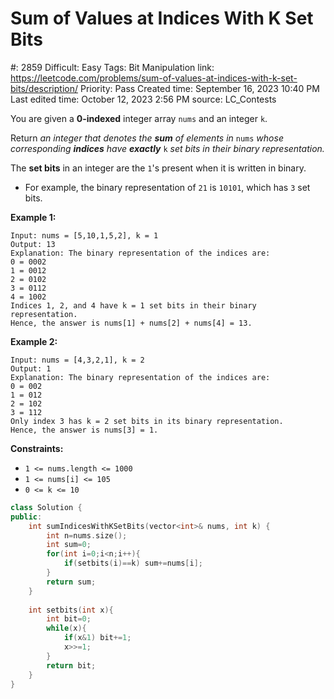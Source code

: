 # Sum of Values at Indices With K Set Bits

#: 2859
Difficult: Easy
Tags: Bit Manipulation
link: https://leetcode.com/problems/sum-of-values-at-indices-with-k-set-bits/description/
Priority: Pass
Created time: September 16, 2023 10:40 PM
Last edited time: October 12, 2023 2:56 PM
source: LC_Contests

You are given a **0-indexed** integer array `nums` and an integer `k`.

Return *an integer that denotes the **sum** of elements in* `nums` *whose corresponding **indices** have **exactly*** `k` *set bits in their binary representation.*

The **set bits** in an integer are the `1`'s present when it is written in binary.

- For example, the binary representation of `21` is `10101`, which has `3` set bits.

**Example 1:**

```
Input: nums = [5,10,1,5,2], k = 1
Output: 13
Explanation: The binary representation of the indices are:
0 = 0002
1 = 0012
2 = 0102
3 = 0112
4 = 1002
Indices 1, 2, and 4 have k = 1 set bits in their binary representation.
Hence, the answer is nums[1] + nums[2] + nums[4] = 13.
```

**Example 2:**

```
Input: nums = [4,3,2,1], k = 2
Output: 1
Explanation: The binary representation of the indices are:
0 = 002
1 = 012
2 = 102
3 = 112
Only index 3 has k = 2 set bits in its binary representation.
Hence, the answer is nums[3] = 1.

```

**Constraints:**

- `1 <= nums.length <= 1000`
- `1 <= nums[i] <= 105`
- `0 <= k <= 10`

```cpp
class Solution {
public:
    int sumIndicesWithKSetBits(vector<int>& nums, int k) {
        int n=nums.size();
        int sum=0;
        for(int i=0;i<n;i++){
            if(setbits(i)==k) sum+=nums[i];
        }
        return sum;
    }
    
    int setbits(int x){
        int bit=0;
        while(x){
            if(x&1) bit+=1;
            x>>=1;
        }
        return bit;
    }
}
```
